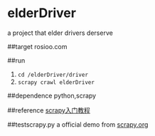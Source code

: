 # elderDriver
a project that elder drivers derserve<br/>


##target
rosioo.com

##run
1. `cd /elderDriver/driver`
2. `scrapy crawl elderDriver`

##dependence
python,scrapy

##reference
[scrapy入门教程](http://scrapy-chs.readthedocs.io/zh_CN/0.24/intro/tutorial.html)

##testscrapy.py
a official demo from [scrapy.org](http://scrapy.org/)